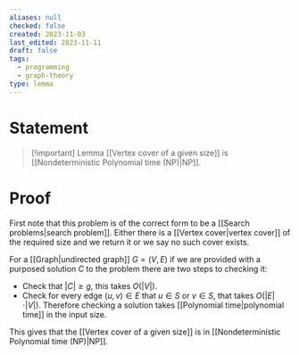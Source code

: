 ```yaml
---
aliases: null
checked: false
created: 2023-11-03
last_edited: 2023-11-11
draft: false
tags:
  - programming
  - graph-theory
type: lemma
---
```

# Statement

> [!important] Lemma
> [[Vertex cover of a given size]] is [[Nondeterministic Polynomial time (NP)|NP]].

# Proof

First note that this problem is of the correct form to be a [[Search problems|search problem]]. Either there is a [[Vertex cover|vertex cover]] of the required size and we return it or we say no such cover exists.

For a [[Graph|undirected graph]] $G = (V,E)$ if we are provided with a purposed solution $C$ to the problem there are two steps to checking it:
- Check that $\vert C \vert \geq g$, this takes $O(\vert V \vert)$.
- Check for every edge $(u,v) \in E$ that $u \in S$ or $v \in S$, that takes $O(\vert E \vert \cdot \vert V \vert)$.
Therefore checking a solution takes [[Polynomial time|polynomial time]] in the input size.

This gives that the [[Vertex cover of a given size]] is in [[Nondeterministic Polynomial time (NP)|NP]].
